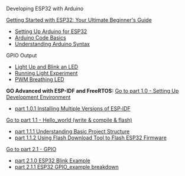 Developing ESP32 with Arduino

[Getting Started with ESP32: Your Ultimate Beginner's Guide](Get_started\Get_Started.md)
- [Setting Up Arduino for ESP32](Get_started\ArduinoEnvironment.md)
- [Arduino Code Basics](Get_started\ArduinoUnderstanding.md)
- [Understanding Arduino Syntax](Get_started\ArduinoSyntax.md)

GPIO Output 
- [Light Up and Blink an LED ](GPIO_Output_Arduino\LED_blink.md)
- [Running Light Experiment](GPIO_Output_Arduino\LED_RunningLight.md)
- [PWM Breathing LED ](GPIO_Output_Arduino\LED_PWM.md)


[]()



**GO Advanced with ESP-IDF and FreeRTOS:**
[Go to part 1.0 - Setting Up Development Environment](Setting-up-Development-Enviroment/Setting-Up-Development-Environment.md)
 -  [part 1.0.1 Installing Multiple Versions of ESP‐IDF](Setting-up-Development-Enviroment/InstallingMultipleVersionsofESP‐IDF.md)

[Go to part 1.1 - Hello_world (write & compile & flash)](Setting-up-Development-Enviroment/Hello_world.md)
 - [part 1.1.1 Understanding Basic Project Structure](Setting-up-Development-Enviroment/BasicProjectStructure.md)
 - [part 1.1.2 Using Flash Download Tool to Flash ESP32 Firmware](Setting-up-Development-Enviroment/UsingFlashDownloadTooltoFlash.md)

[Go to part 2.1 - GPIO](GPIO_ESP_IDE/GPIO_key_input.md)
 - [part 2.1.0 ESP32 Blink Example](GPIO_ESP_IDE/blink_3led.md)
 - [part 2.1.1 ESP32 GPIO_example breakdown](GPIO_ESP_IDE/ESP32_GPIO_example.md)
